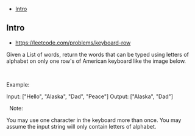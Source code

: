 - [Intro](#intro)

## Intro

- https://leetcode.com/problems/keyboard-row

Given a List of words, return the words that can be typed using letters of alphabet on only one row's of American keyboard like the image below.
 

 

Example:

Input: ["Hello", "Alaska", "Dad", "Peace"]
Output: ["Alaska", "Dad"]

 
Note:

You may use one character in the keyboard more than once.
You may assume the input string will only contain letters of alphabet.

